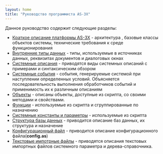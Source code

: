 ```yaml
---
layout: home
title: "Руководство программиста AS-3X"
---
```


Данное руководство содержит следующие разделы:

* [Краткое описание платформы AS-3X](HTM/ProgrGuide/Obzor/vvedenie.html) - архитектура , базовые классы объектов системы, технические требования к среде функционирования
* [Внутренние типы данных](HTM/ProgrGuide/types.html) - типы, используемые в источниках данных, реквизитах документов и диалоговых окнах
* [Системные описания](HTM/ProgrGuide/Defs.html) - приводятся виды системных описаний с примерами и синтаксическим обзором
* [Системные события](HTM/ProgrGuide/scriptstproced.md) - события, генерируемые системой при наступлении определенных условий. Объясняется последовательность выполнения обработчиков событий и применимость их к различным описаниям
* [Объекты](HTM/ProgrGuide/objects.html) - описаны объекты, доступные из скрипта, со своими методами и свойствами.
* [Функции](HTM/ProgrGuide/functions.html) - используемые из скрипта и сгруппированные по назначению 
* [Системные константы и параметры](HTM/ProgrGuide/constants.html) - используемые из скрипта
* [Структура базы данных](HTM/ProgrGuide/Database/database_scheme.html) - приводится описание баз данных, их структура и назначение
* [Конфигурационный файл](HTM/Config_as_struct.md) - приводится описание конфигурационного файла(**config.as**)
* [Текстовые импотрные файлы](HTM/ProgrGuide/Imort_Files.html) - приводятся описания текстовых импортных файлов системного параметра и дерева-справочника.
